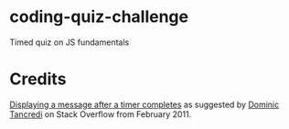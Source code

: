 # coding-quiz-challenge
Timed quiz on JS fundamentals

# Credits

[Displaying a message after a timer completes](https://stackoverflow.com/questions/5083534/how-do-you-display-a-message-once-a-javascript-function-restarts) as suggested by [Dominic Tancredi](https://stackoverflow.com/users/1247659/dominic-tancredi) on Stack Overflow from February 2011.


